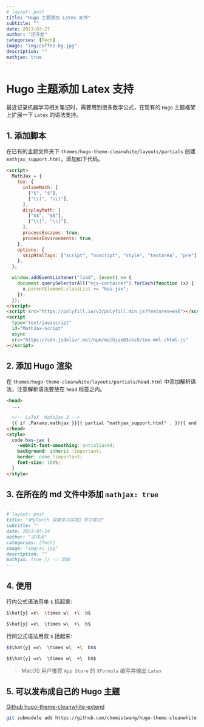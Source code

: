 ```yaml
---
# layout: post
title: "Hugo 主题添加 Latex 支持"
subtitle: ""
date: 2023-03-27
author: "汪洋龙"
categories: [Tech]
image: "img/coffee-bg.jpg"
description: ""
mathjax: true
---
```


# Hugo 主题添加 Latex 支持

最近记录机器学习相关笔记时，需要用到很多数学公式，在现有的 `Hugo` 主题框架上扩展一下 `Latex` 的语法支持。

## 1. 添加脚本

在已有的主题文件夹下 `themes/hugo-theme-cleanwhite/layouts/partials` 创建 `mathjax_support.html`，添加如下代码。

```html
<script>
  MathJax = {
    tex: {
      inlineMath: [
        ["$", "$"],
        ["\\(", "\\)"],
      ],
      displayMath: [
        ["$$", "$$"],
        ["\\[", "\\]"],
      ],
      processEscapes: true,
      processEnvironments: true,
    },
    options: {
      skipHtmlTags: ["script", "noscript", "style", "textarea", "pre"],
    },
  };

  window.addEventListener("load", (event) => {
    document.querySelectorAll("mjx-container").forEach(function (x) {
      x.parentElement.classList += "has-jax";
    });
  });
</script>
<script src="https://polyfill.io/v3/polyfill.min.js?features=es6"></script>
<script
  type="text/javascript"
  id="MathJax-script"
  async
  src="https://cdn.jsdelivr.net/npm/mathjax@3/es5/tex-mml-chtml.js"
></script>
```

## 2. 添加 Hugo 渲染

在 `themes/hugo-theme-cleanwhite/layouts/partials/head.html` 中添加解析语法，注意解析语法要放在 `head` 标签之内。

```html
<head>
  ...

  <!-- LaTeX  MathJax 3 -->
  {{ if .Params.mathjax }}{{ partial "mathjax_support.html" . }}{{ end }}
</head>
<style>
  code.has-jax {
    -webkit-font-smoothing: antialiased;
    background: inherit !important;
    border: none !important;
    font-size: 100%;
  }
</style>
```

## 3. 在所在的 md 文件中添加 `mathjax: true`

```md
---
# layout: post
title: "《PyTorch 深度学习实践》学习笔记"
subtitle: ""
date: 2023-03-24
author: "汪洋龙"
categories: [Tech]
image: "img/ai.jpg"
description: ""
mathjax: true // 👈 添加
---
```

## 4. 使用

行内公式语法用单 `$` 括起来:

```bash
$\hat{y} =x\  \times w\  +\  b$
```

`$\hat{y} =x\  \times w\  +\  b$`

行间公式语法用双 `$` 括起来:

```bash
$$\hat{y} =x\  \times w\  +\  b$$
```

`$$\hat{y} =x\  \times w\  +\  b$$`

> MacOS 用户推荐 `App Store` 的 `XFormula` 编写并输出 `Latex`

## 5. 可以发布成自己的 Hugo 主题

[Github hugo-theme-cleanwhite-extend](https://github.com/chemistwang/hugo-theme-cleanwhite-extend)

```bash
git submodule add https://github.com/chemistwang/hugo-theme-cleanwhite-extend themes/hugo-theme-cleanwhite-extend
```
